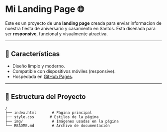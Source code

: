 # Mi Landing Page 🌐

Este es un proyecto de una **landing page** creada para enviar informacion de nuestra fiesta de aniversario y casamiento en Santos. Está diseñada para ser **responsive**, funcional y visualmente atractiva.

---

## 🚀 Características

- Diseño limpio y moderno.
- Compatible con dispositivos móviles (responsive).
- Hospedada en [GitHub Pages](https://tu-usuario.github.io/nombre-del-repositorio/).

---

## 📂 Estructura del Proyecto

```plaintext
/
├── index.html       # Página principal
├── style.css       # Estilos de la página
├── img/             # Imágenes usadas en la página
└── README.md        # Archivo de documentación
